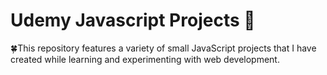 # Udemy Javascript Projects 🌟

🍀This repository features a variety of small JavaScript projects that I have created while learning and experimenting with web development.
